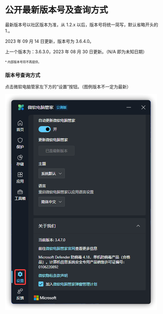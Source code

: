 # 公开最新版本号及查询方式
最新版本号以社区版本为准，从 1.2.x 以后，版本号将统一简写，默认省略开头的 1.。

2023 年 09 月 14 日更新，版本号为 3.6.4.0。

上一个版本为：3.6.3.0，2023 年 08 月 30 日更新。（N/A 即为未知日期）

<font size=1>* 内部版本号将不再提供。</font>

### 版本号查询方式
点击微软电脑管家左下方的“设置”按钮。（图例版本不一定为最新）

![](../assets/appendix/check-version/latest-version.png)